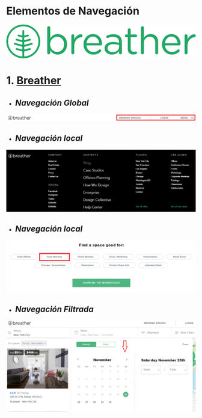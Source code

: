 # Elementos de Navegación

![logo](assets/img/logo.png)

# 1. [Breather](https://breather.com/)

+ ## _Navegación Global_ 


![](assets/img/barra-nav.png)


+ ## _Navegación local_


![](assets/img/in-line.png)


+ ## _Navegación local_


![](assets/img/adicional.png)


+ ## _Navegación Filtrada_


![](assets/img/filtrada.png)